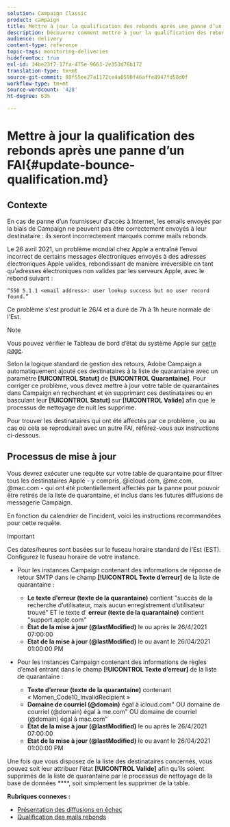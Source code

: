 ```yaml
---
solution: Campaign Classic
product: campaign
title: Mettre à jour la qualification des rebonds après une panne d’un FAI
description: Découvrez comment mettre à jour la qualification des rebonds après une panne d’un fournisseur d’accès à Internet.
audience: delivery
content-type: reference
topic-tags: monitoring-deliveries
hidefromtoc: true
exl-id: 34be23f7-17fa-475e-9663-2e353d76b172
translation-type: tm+mt
source-git-commit: 98f55ee27a1172ce4a0590f46affe8947fd58d0f
workflow-type: tm+mt
source-wordcount: '428'
ht-degree: 63%

---
```


# Mettre à jour la qualification des rebonds après une panne d’un FAI{#update-bounce-qualification.md}

## Contexte

En cas de panne d’un fournisseur d’accès à Internet, les emails envoyés par la biais de Campaign ne peuvent pas être correctement envoyés à leur destinataire : ils seront incorrectement marqués comme mails rebonds.

Le 26 avril 2021, un problème mondial chez Apple a entraîné l’envoi incorrect de certains messages électroniques envoyés à des adresses électroniques Apple valides, rebondissant de manière irréversible en tant qu’adresses électroniques non valides par les serveurs Apple, avec le rebond suivant :


```
“550 5.1.1 <email address>: user lookup success but no user record found.”
```

Ce problème s&#39;est produit le 26/4 et a duré de 7h à 1h heure normale de l&#39;Est.

>[!NOTE]
>
>Vous pouvez vérifier le Tableau de bord d’état du système Apple sur [cette page](https://www.apple.com/support/systemstatus/).

Selon la logique standard de gestion des retours, Adobe Campaign a automatiquement ajouté ces destinataires à la liste de quarantaine avec un paramètre **[!UICONTROL Statut]** de **[!UICONTROL Quarantaine]**. Pour corriger ce problème, vous devez mettre à jour votre table de quarantaines dans Campaign en recherchant et en supprimant ces destinataires ou en basculant leur **[!UICONTROL Statut]** sur **[!UICONTROL Valide]** afin que le processus de nettoyage de nuit les supprime.

Pour trouver les destinataires qui ont été affectés par ce problème , ou au cas où cela se reproduirait avec un autre FAI, référez-vous aux instructions ci-dessous.

## Processus de mise à jour

Vous devrez exécuter une requête sur votre table de quarantaine pour filtrer tous les destinataires Apple - y compris, @icloud.com, @me.com, @mac.com - qui ont été potentiellement affectés par la panne pour pouvoir être retirés de la liste de quarantaine, et inclus dans les futures diffusions de messagerie Campaign.

En fonction du calendrier de l’incident, voici les instructions recommandées pour cette requête.

>[!IMPORTANT]
>
>Ces dates/heures sont basées sur le fuseau horaire standard de l’Est (EST). Configurez le fuseau horaire de votre instance.

* Pour les instances Campaign contenant des informations de réponse de retour SMTP dans le champ **[!UICONTROL Texte d’erreur]** de la liste de quarantaine :

   * **Le texte d’erreur (texte de la quarantaine)** contient &quot;succès de la recherche d’utilisateur, mais aucun enregistrement d’utilisateur trouvé&quot; ET le texte d’ **erreur (texte de la quarantaine)** contient &quot;support.apple.com&quot;
   * **État de la mise à jour (@lastModified)** le ou après le 26/4/2021 07:00:00
   * **Etat de la mise à jour (@lastModified)** le ou avant le 26/04/2021 01:00:00 PM

* Pour les instances Campaign contenant des informations de règles d’email entrant dans le champ **[!UICONTROL Texte d’erreur]** de la liste de quarantaine :

   * **Texte d’erreur (texte de la quarantaine)** contenant « Momen_Code10_InvalidRecipient »
   * **Domaine de courriel (@domain)** égal à icloud.com&quot; OU domaine de courriel (@domain) égal à me.com&quot; OU domaine de courriel (@domain) égal à mac.com&quot;
   * **État de la mise à jour (@lastModified)** le ou après le 26/4/2021 07:00:00
   * **Etat de la mise à jour (@lastModified)** le ou avant le 26/04/2021 01:00:00 PM

Une fois que vous disposez de la liste des destinataires concernés, vous pouvez soit leur attribuer l’état **[!UICONTROL Valide]** afin qu’ils soient supprimés de la liste de quarantaine par le processus de nettoyage de la base de données ****, soit simplement les supprimer de la table.

**Rubriques connexes :**
* [Présentation des diffusions en échec](../../delivery/using/understanding-delivery-failures.md)
* [Qualification des mails rebonds](../../delivery/using/understanding-delivery-failures.md#bounce-mail-qualification)
